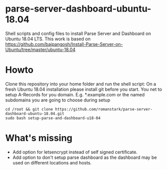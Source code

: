 # parse-server-dashboard-ubuntu-18.04
Shell scripts and config files to install Parse Server and Dashboard on Ubuntu 18.04 LTS.
This work is based on https://github.com/bajpangosh/Install-Parse-Server-on-Ubuntu/tree/master/ubuntu-18.04

# Howto
Clone this repository into your home folder and run the shell script:
On a fresh Ubuntu 18.04 installation please install git before you start.
You net to setup A-Records for you domain. E.g. *.example.com or the named subdomains you are going to choose during setup

```
cd /root && git clone https://github.com/romanstark/parse-server-dashboard-ubuntu-18.04.git
sudo bash setup-parse-and-dashboard-u18-04
```

# What's missing
* Add option for letsencrypt instead of self signed certificate. 
* Add option to don't setup parse dashboard as the dashboard may be used on different locations and hosts. 
